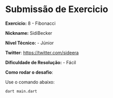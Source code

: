 # Submissão de Exercicio

**Exercicio:** 8 - Fibonacci

**Nickname:** SidiBecker

**Nível Técnico:** - Júnior

**Twitter**: https://twitter.com/sideera

**Dificuldade de Resolução:** - Fácil

**Como rodar o desafio**: 

Use o comando abaixo: 
```bash
dart main.dart
```